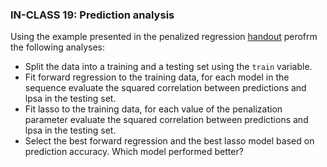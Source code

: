 
### IN-CLASS 19: Prediction analysis

Using the example presented in the penalized regression [handout](https://github.com/gdlc/STAT_COMP/blob/master/HANDOUTS/penalizedRegressions.pdf) perofrm the following analyses:

  - Split the data into a training and a testing set using the `train` variable.
  - Fit forward regression to the training data, for each model in the sequence evaluate the squared correlation between predictions and lpsa in the testing set.
  - Fit lasso to the training data, for each value of the penalization parameter evaluate the squared correlation between predictions and lpsa in the testing set.
  - Select the best forward regression and the best lasso model based on prediction accuracy. Which model performed better?
